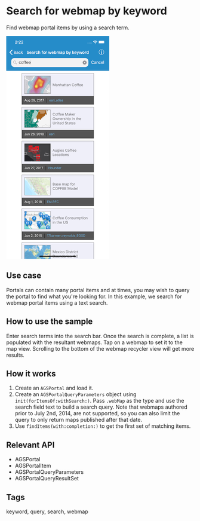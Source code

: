 # Search for webmap by keyword

Find webmap portal items by using a search term.

![Search for Webmap by Keyword](search-for-webmap-by-keyword.png)

## Use case
Portals can contain many portal items and at times, you may wish to query the portal to find what you're looking for. In this example, we search for webmap portal items using a text search.

## How to use the sample

Enter search terms into the search bar. Once the search is complete, a list is populated with the resultant webmaps. Tap on a webmap to set it to the map view. Scrolling to the bottom of the webmap recycler view will get more results.

## How it works

1. Create an `AGSPortal` and load it.
2. Create an `AGSPortalQueryParameters` object using `init(forItemsOf:withSearch:)`. Pass `.webMap` as the type and use the search field text to build a search query. Note that webmaps authored prior to July 2nd, 2014, are not supported, so you can also limit the query to only return maps published after that date.
3. Use `findItems(with:completion:)` to get the first set of matching items.

## Relevant API

* AGSPortal
* AGSPortalItem
* AGSPortalQueryParameters
* AGSPortalQueryResultSet

## Tags
keyword, query, search, webmap
